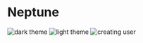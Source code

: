 # Neptune

<img src='https://media.discordapp.net/attachments/889243010360041576/1215367028215513088/image.png?ex=65fc7dbf&is=65ea08bf&hm=cfefa7dda066e75ce716dfb6f617bb37ba1a863af3233f8599fdeadfef0836d6&=&format=webp&quality=lossless&width=1373&height=671' alt='dark theme'/>
<img src='https://media.discordapp.net/attachments/889243010360041576/1215367097895354458/image.png?ex=65fc7dd0&is=65ea08d0&hm=f3acaa3bc7f312d445cf35a13e92d7d93b100c3c518820d8fa5f89e48dae8d88&=&format=webp&quality=lossless&width=1369&height=671' alt='light theme'/>
<img src='https://media.discordapp.net/attachments/889243010360041576/1215367640789295154/image.png?ex=65fc7e52&is=65ea0952&hm=7c6efb2c9ce475bb3edfbf71a431576c54e2d6c0448b89e785d913a9bad0ce73&=&format=webp&quality=lossless&width=1440&height=626' alt='creating user'/>
